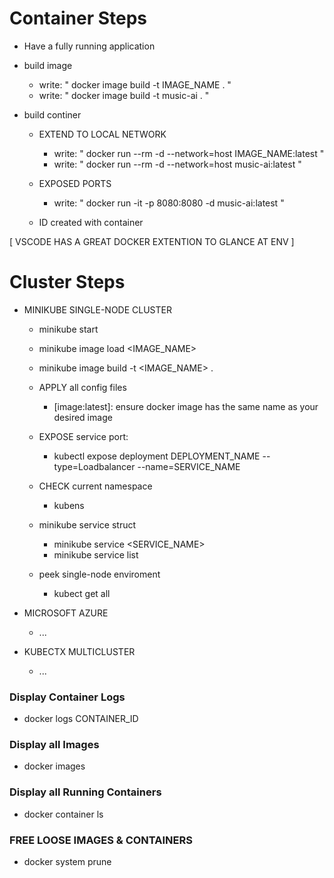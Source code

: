 # Container Steps
- Have a fully running application

- build image
    - write: " docker image build -t IMAGE_NAME . "
    - write: " docker image build -t music-ai . "

- build continer
    
    - EXTEND TO LOCAL NETWORK
        - write: " docker run --rm -d --network=host  IMAGE_NAME:latest  "
        - write: " docker run --rm -d --network=host  music-ai:latest  "
    
    - EXPOSED PORTS
        - write: " docker run -it -p 8080:8080 -d music-ai:latest  "
    
    - ID created with container



[ VSCODE HAS A GREAT DOCKER EXTENTION TO GLANCE AT ENV ]




# Cluster Steps
- MINIKUBE SINGLE-NODE CLUSTER 
    - minikube start
        
    - minikube image load <IMAGE_NAME>

    - minikube image build -t <IMAGE_NAME> .

    - APPLY all config files
        - [image:latest]: ensure docker image has the same name as your desired image 

    - EXPOSE service port:
        - kubectl expose deployment DEPLOYMENT_NAME --type=Loadbalancer --name=SERVICE_NAME

    - CHECK current namespace
        - kubens <NAMESPACE>

     - minikube service struct
        - minikube service <SERVICE_NAME>
        - minikube service list

    - peek single-node enviroment
        - kubect get all
    




- MICROSOFT AZURE
    - ...






- KUBECTX MULTICLUSTER 
    - ...









### Display Container Logs
- docker logs CONTAINER_ID

### Display all Images
- docker images

### Display all Running Containers
- docker container ls

### FREE LOOSE IMAGES & CONTAINERS
- docker system prune